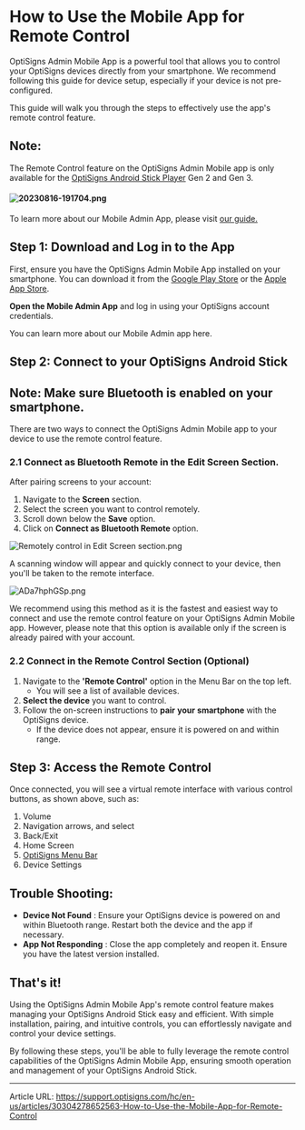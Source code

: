 # How to Use the Mobile App for Remote Control

OptiSigns Admin Mobile App is a powerful tool that allows you to control your OptiSigns devices directly from your smartphone. We recommend following this guide for device setup, especially if your device is not pre-configured.

This guide will walk you through the steps to effectively use the app's remote control feature.

**Note:**  
---  
The Remote Control feature on the OptiSigns Admin Mobile app is only available for the [OptiSigns Android Stick Player](https://shop.optisigns.com/products/optisigns-android-stick-player-2) Gen 2 and Gen 3.  
  
#### 

#### ![20230816-191704.png](https://support.optisigns.com/hc/article_attachments/30943323519123)

To learn more about our Mobile Admin App, please visit [our guide. ](https://support.optisigns.com/hc/en-us/articles/30003143806099)

## **Step 1: Download and Log in to the App**

First, ensure you have the OptiSigns Admin Mobile App installed on your smartphone. You can download it from the [Google Play Store](https://play.google.com) or the [Apple App Store](https://www.apple.com/app-store/).

**Open the Mobile Admin App** and log in using your OptiSigns account credentials.

You can learn more about our Mobile Admin app here.

## **Step 2: Connect to your OptiSigns Android Stick**

Note: Make sure Bluetooth is enabled on your smartphone.  
---  
  
There are two ways to connect the OptiSigns Admin Mobile app to your device to use the remote control feature.

### 2.1 Connect as Bluetooth Remote in the Edit Screen Section.

After pairing screens to your account:

  1. Navigate to the **Screen** section.
  2. Select the screen you want to control remotely.
  3. Scroll down below the **Save** option.
  4. Click on **Connect as Bluetooth Remote** option. 



![Remotely control in Edit Screen section.png](https://support.optisigns.com/hc/article_attachments/31896729014035)

A scanning window will appear and quickly connect to your device, then you'll be taken to the remote interface.

![ADa7hphGSp.png](https://support.optisigns.com/hc/article_attachments/31896991651347)

We recommend using this method as it is the fastest and easiest way to connect and use the remote control feature on your OptiSigns Admin Mobile app. However, please note that this option is available only if the screen is already paired with your account.

### 2.2 Connect in the Remote Control Section (Optional)

  1. Navigate to the **'Remote Control'** option in the Menu Bar on the top left. 
     * You will see a list of available devices.
  2. **Select the device** you want to control.
  3. Follow the on-screen instructions to **pair** **your** **smartphone** with the OptiSigns device. 
     * If the device does not appear, ensure it is powered on and within range.



## **Step 3: Access the Remote Control**

Once connected, you will see a virtual remote interface with various control buttons, as shown above, such as:

  1. Volume
  2. Navigation arrows, and select
  3. Back/Exit
  4. Home Screen
  5. [OptiSigns Menu Bar](https://support.optisigns.com/hc/en-us/articles/360056090593)
  6. Device Settings



## **Trouble Shooting:**

  * **Device Not Found** : Ensure your OptiSigns device is powered on and within Bluetooth range. Restart both the device and the app if necessary.
  * **App Not Responding** : Close the app completely and reopen it. Ensure you have the latest version installed.



## **That's it!**

Using the OptiSigns Admin Mobile App's remote control feature makes managing your OptiSigns Android Stick easy and efficient. With simple installation, pairing, and intuitive controls, you can effortlessly navigate and control your device settings.

By following these steps, you'll be able to fully leverage the remote control capabilities of the OptiSigns Admin Mobile App, ensuring smooth operation and management of your OptiSigns Android Stick.


---

Article URL: https://support.optisigns.com/hc/en-us/articles/30304278652563-How-to-Use-the-Mobile-App-for-Remote-Control
